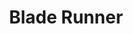 ---
layout: post
title: Blade Runner
director: Ridley Scott
year: 1989
cover: https://images.mubicdn.net/images/film/186/cache-47462-1543579214/image-w1280.jpg
imdb250: true
sas: true
---